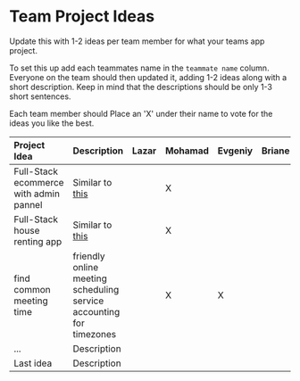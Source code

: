 # Team Project Ideas

Update this with 1-2 ideas per team member for what your teams app project.

To set this up add each teammates name in the `teammate name` column. Everyone
on the team should then updated it, adding 1-2 ideas along with a short 
description. Keep in mind that the descriptions should be only 1-3 short
sentences. 

Each team member should Place an 'X' under their name to vote for the ideas 
you like the best.

| Project Idea | Description | Lazar | Mohamad | Evgeniy | Briane | Farhad |
| :--- | :--- | :--- | :--- | :--- | :--- | :--- |
| Full-Stack ecommerce with admin pannel | Similar to [this](https://www.youtube.com/watch?v=5miHyP6lExg&t=22328s) | |X| | |X|
| Full-Stack house renting app   | Similar to [this](https://www.youtube.com/watch?v=c_-b_isI4vg) | |X| | | |
| find common meeting time | friendly online meeting scheduling service accounting for timezones | | X | X | | X |
| ... | Description | | | | |
| Last idea | Description | | | | | |
